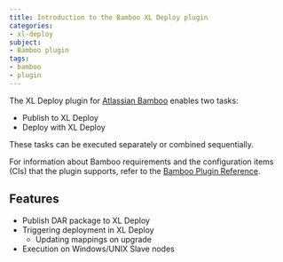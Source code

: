 ```yaml
---
title: Introduction to the Bamboo XL Deploy plugin
categories:
- xl-deploy
subject:
- Bamboo plugin
tags:
- bamboo
- plugin
---
```


The XL Deploy plugin for [Atlassian Bamboo](https://www.atlassian.com/software/bamboo) enables two tasks:

* Publish to XL Deploy
* Deploy with XL Deploy

These tasks can be executed separately or combined sequentially.

For information about Bamboo requirements and the configuration items (CIs) that the plugin supports, refer to the [Bamboo Plugin Reference](/xl-deploy/latest/bamboo-plugin/index.html). 

## Features

* Publish DAR package to XL Deploy
* Triggering deployment in XL Deploy
    * Updating mappings on upgrade
* Execution on Windows/UNIX Slave nodes
